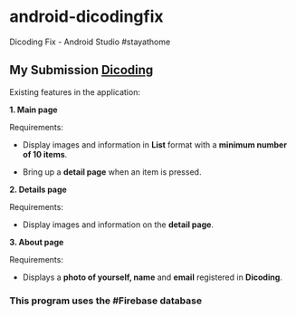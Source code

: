 # android-dicodingfix
Dicoding Fix - Android Studio #stayathome

## My Submission [Dicoding](https://www.dicoding.com/academies/51)

Existing features in the application:

**1. Main page**

Requirements:

- Display images and information in **List** format with a **minimum number of 10 items**.

- Bring up a **detail page** when an item is pressed.

**2. Details page**

Requirements:

- Display images and information on the **detail page**.

**3. About page**

Requirements:

- Displays a **photo of yourself, name** and **email** registered in **Dicoding**.

### This program uses the #Firebase database

